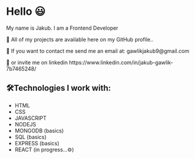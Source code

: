 <h1>Hello 😃</h1>

<p>My name is Jakub. I am a Frontend Developer</p>
<p>🔧 All of my projects are available here on my GitHub profile.. </p>
<p>📨 If you want to contact me send me an email at: <a> gawlikjakub9@gmail.com </a> </p>
<p>🔗 or invite me on linkedin https://www.linkedin.com/in/jakub-gawlik-7b7465248/ </p>

<h2>🛠️Technologies I work with: </h2>
<ul>
  <li>HTML</li>
  <li>CSS</li>
  <li>JAVASCRIPT</li>
  <li>NODEJS</li>
  <li>MONGODB (basics)</li>
  <li>SQL (basics)</li>
  <li>EXPRESS (basics)</li>
  <li>REACT (in progress...⚙️)</li>
</ul>

<!---
Gawc1uuu/Gawc1uuu is a ✨ special ✨ repository because its `README.md` (this file) appears on your GitHub profile.
You can click the Preview link to take a look at your changes.
--->
